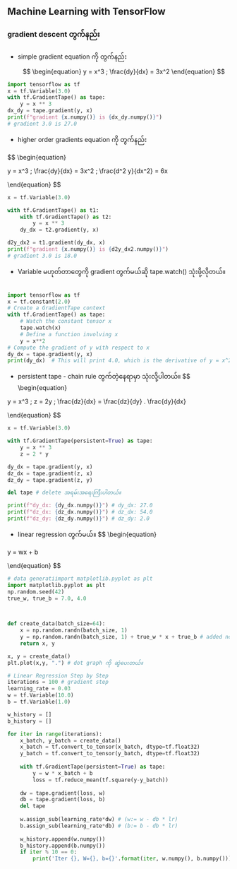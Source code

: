 Machine Learning with TensorFlow
---

###  gradient descent တွက်နည်း

- simple gradient equation ကို တွက်နည်း
$$
\begin{equation}
y = x^3 ; \frac{dy}{dx} = 3x^2
\end{equation}
$$

```python
import tensorflow as tf
x = tf.Variable(3.0)
with tf.GradientTape() as tape:
	y = x ** 3
dx_dy = tape.gradient(y, x)
print(f"gradient {x.numpy()} is {dx_dy.numpy()}")
# gradient 3.0 is 27.0
```


- higher order gradients equation ကို တွက်နည်း

$$
\begin{equation}

y = x^3 ; \frac{dy}{dx} = 3x^2 ; \frac{d^2 y}{dx^2} = 6x

\end{equation}
$$
```python
x = tf.Variable(3.0)

with tf.GradientTape() as t1:
	with tf.GradientTape() as t2:
		y = x ** 3
	dy_dx = t2.gradient(y, x)

d2y_dx2 = t1.gradient(dy_dx, x)
print(f"gradient {x.numpy()} is {d2y_dx2.numpy()}")
# gradient 3.0 is 18.0
```

- Variable မဟုတ်တာတွေကို gradient တွက်မယ်ဆို tape.watch() သုံးဖို့လိုတယ်။
```python
  
import tensorflow as tf
x = tf.constant(2.0)
# Create a GradientTape context
with tf.GradientTape() as tape:
    # Watch the constant tensor x
    tape.watch(x)
    # Define a function involving x
    y = x**2
# Compute the gradient of y with respect to x
dy_dx = tape.gradient(y, x)
print(dy_dx)  # This will print 4.0, which is the derivative of y = x^2 with respect to x.
```

- persistent tape - chain rule တွက်တဲ့နေရာမှာ သုံးလို့ပါတယ်။
$$
\begin{equation}

y = x^3 ; z = 2y ; \frac{dz}{dx} = \frac{dz}{dy} . \frac{dy}{dx}

\end{equation}
$$
```python
x = tf.Variable(3.0)

with tf.GradientTape(persistent=True) as tape:
	y = x ** 3
	z = 2 * y

dy_dx = tape.gradient(y, x)
dz_dx = tape.gradient(z, x)
dz_dy = tape.gradient(z, y)

del tape # delete အရမ်းအရေးကြီးပါတယ်။

print(f"dy_dx: {dy_dx.numpy()}") # dy_dx: 27.0
print(f"dz_dx: {dz_dx.numpy()}") # dz_dx: 54.0
print(f"dz_dy: {dz_dy.numpy()}") # dz_dy: 2.0
```

- linear regression တွက်မယ်။
$$
\begin{equation}

y = wx + b

\end{equation}
$$
```python
# data generatiimport matplotlib.pyplot as plt
import matplotlib.pyplot as plt
np.random.seed(42)
true_w, true_b = 7.0, 4.0

  

def create_data(batch_size=64):
	x = np.random.randn(batch_size, 1)
	y = np.random.randn(batch_size, 1) + true_w * x + true_b # added noise for challenging, random noise
	return x, y

x, y = create_data()
plt.plot(x,y, ".") # dot graph ကို ဆွဲပေးတယ်။

# Linear Regression Step by Step
iterations = 100 # gradient step
learning_rate = 0.03
w = tf.Variable(10.0)
b = tf.Variable(1.0)

w_history = []
b_history = []

for iter in range(iterations):
    x_batch, y_batch = create_data()
    x_batch = tf.convert_to_tensor(x_batch, dtype=tf.float32)
    y_batch = tf.convert_to_tensor(y_batch, dtype=tf.float32)
    
    with tf.GradientTape(persistent=True) as tape:
        y = w * x_batch + b
        loss = tf.reduce_mean(tf.square(y-y_batch))
        
    dw = tape.gradient(loss, w)
    db = tape.gradient(loss, b)
    del tape
    
    w.assign_sub(learning_rate*dw) # (w:= w - db * lr)
    b.assign_sub(learning_rate*db) # (b:= b - db * lr)
    
    w_history.append(w.numpy())
    b_history.append(b.numpy()) 
    if iter % 10 == 0:
        print('Iter {}, W={}, b={}'.format(iter, w.numpy(), b.numpy()))
```
